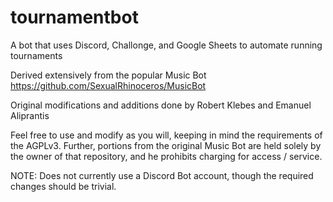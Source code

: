 # tournamentbot
A bot that uses Discord, Challonge, and Google Sheets to automate running tournaments

Derived extensively from the popular Music Bot https://github.com/SexualRhinoceros/MusicBot

Original modifications and additions done by Robert Klebes and Emanuel Aliprantis

Feel free to use and modify as you will, keeping in mind the requirements of the AGPLv3.  Further, portions from the original Music Bot are held solely by the owner of that repository, and he prohibits charging for access / service.

NOTE: Does not currently use a Discord Bot account, though the required changes should be trivial.
